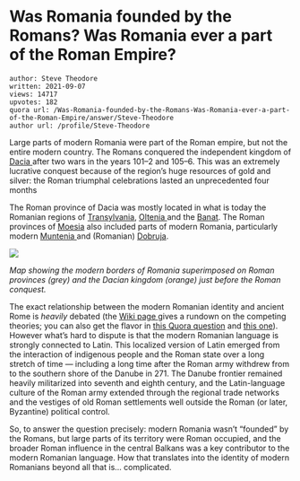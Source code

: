 # Was Romania founded by the Romans? Was Romania ever a part of the Roman Empire?

	author: Steve Theodore
	written: 2021-09-07
	views: 14717
	upvotes: 182
	quora url: /Was-Romania-founded-by-the-Romans-Was-Romania-ever-a-part-of-the-Roman-Empire/answer/Steve-Theodore
	author url: /profile/Steve-Theodore


Large parts of modern Romania were part of the Roman empire, but not the entire modern country. The Romans conquered the independent kingdom of [Dacia ](https://en.wikipedia.org/wiki/Dacia)after two wars in the years 101–2 and 105–6. This was an extremely lucrative conquest because of the region’s huge resources of gold and silver: the Roman triumphal celebrations lasted an unprecedented four months

The Roman province of Dacia was mostly located in what is today the Romanian regions of [Transylvania](https://en.wikipedia.org/wiki/Transylvania), [Oltenia ](https://en.wikipedia.org/wiki/Oltenia)and the [Banat](https://en.wikipedia.org/wiki/Banat). The Roman provinces of [Moesia](https://en.wikipedia.org/wiki/Moesia) also included parts of modern Romania, particularly modern [Muntenia ](https://en.wikipedia.org/wiki/Muntenia)and (Romanian) [Dobruja](https://en.wikipedia.org/wiki/Dobruja).

![](https://qph.fs.quoracdn.net/main-qimg-47da09437f2b0381ba869099558587c3-lq)

_Map showing the modern borders of Romania superimposed on Roman provinces (grey) and the Dacian kingdom (orange) just before the Roman conquest._ 

The exact relationship between the modern Romanian identity and ancient Rome is _heavily_ debated (the [Wiki page ](https://en.wikipedia.org/wiki/Origin_of_the_Romanians)gives a rundown on the competing theories; you can also get the flavor in [this Quora question](https://www.quora.com/Why-is-the-origin-of-Romanians-so-controversial-Are-they-descendants-of-local-Romanized-Dacians-Are-they-medieval-immigrants-from-the-Balkans?ch=10&oid=52603698&share=eb75ee3f&srid=zLvM&target_type=question) and [this one](https://www.quora.com/Is-it-true-that-modern-day-Romanians-are-descendants-of-the-Dacians?ch=10&oid=46381243&share=02c05bfd&srid=zLvM&target_type=question)). However what’s hard to dispute is that the modern Romanian language is strongly connected to Latin. This localized version of Latin emerged from the interaction of indigenous people and the Roman state over a long stretch of time — including a long time after the Roman army withdrew from to the southern shore of the Danube in 271. The Danube frontier remained heavily militarized into seventh and eighth century, and the Latin-language culture of the Roman army extended through the regional trade networks and the vestiges of old Roman settlements well outside the Roman (or later, Byzantine) political control.

So, to answer the question precisely: modern Romania wasn’t “founded” by the Romans, but large parts of its territory were Roman occupied, and the broader Roman influence in the central Balkans was a key contributor to the modern Romanian language. How that translates into the identity of modern Romanians beyond all that is… complicated.

